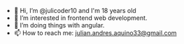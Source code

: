 - 👋 Hi, I’m @julicoder10 and I'm 18 years old
- 👀 I’m interested in frontend web development.
- 🌱 I’m doing things with angular.
- 📫 How to reach me: julian.andres.aquino33@gmail.com

<!---
julicoder10/julicoder10 is a ✨ special ✨ repository because its `README.md` (this file) appears on your GitHub profile.
You can click the Preview link to take a look at your changes.
--->
